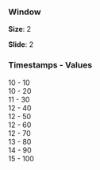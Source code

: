 ### Window

__Size__: 2

__Slide__: 2

### Timestamps - Values

10 - 10  
10 - 20  
11 - 30  
12 - 40  
12 - 50  
12 - 60  
12 - 70  
13 - 80  
14 - 90  
15 - 100

